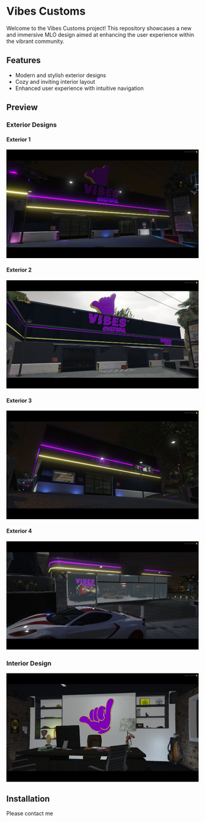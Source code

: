 # Vibes Customs

Welcome to the Vibes Customs project! This repository showcases a new and immersive MLO design aimed at enhancing the user experience within the vibrant community.

## Features

- Modern and stylish exterior designs
- Cozy and inviting interior layout
- Enhanced user experience with intuitive navigation

## Preview

### Exterior Designs

#### Exterior 1
![Exterior 1](https://github.com/glitchisanerd/vibescustoms/blob/main/exterior1.png?raw=true)

#### Exterior 2
![Exterior 2](https://github.com/glitchisanerd/vibescustoms/blob/main/exterior2.png?raw=true)

#### Exterior 3
![Exterior 3](https://github.com/glitchisanerd/vibescustoms/blob/main/exterior3.png?raw=true)

#### Exterior 4
![Exterior 4](https://github.com/glitchisanerd/vibescustoms/blob/main/exterior4.png?raw=true)

### Interior Design

![Interior](https://github.com/glitchisanerd/vibescustoms/blob/main/interior.png?raw=true)

## Installation
Please contact me 
